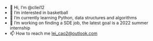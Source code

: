 - 👋 Hi, I’m @cllei12
- 👀 I’m interested in basketball
- 🌱 I’m currently learning Python, data structures and algorithms
- 💞️ I’m working on finding a SDE job, the latest goal is a 2022 summer internship
- 📫 How to reach me lei_cao2@outlook.com

<!---
cllei12/cllei12 is a ✨ special ✨ repository because its `README.md` (this file) appears on your GitHub profile.
You can click the Preview link to take a look at your changes.
--->
